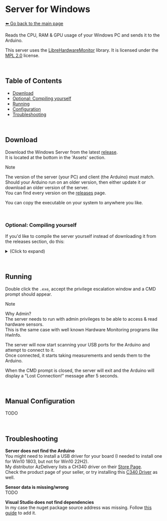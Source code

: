 # Server for Windows  
[⬅️ Go back to the main page](../..#readme)

Reads the CPU, RAM & GPU usage of your Windows PC and sends it to the Arduino.  

This server uses the [LibreHardwareMonitor](https://github.com/LibreHardwareMonitor/LibreHardwareMonitor) library. It is licensed under the [MPL 2.0](https://www.mozilla.org/en-US/MPL/2.0/) license.

&nbsp;

## Table of Contents
- [Download](#download)
- [Optional: Compiling yourself](#compiling)
- [Running](#running)
- [Configuration](#config)
- [Troubleshooting](#troubleshooting)

&nbsp;

<a id="download"></a>

## Download
Download the Windows Server from the latest [release](https://github.com/3urobeat/arduino-resource-monitor/releases/latest).  
It is located at the bottom in the 'Assets' section.  

> [!NOTE]
> The version of the server (your PC) and client (the Arduino) must match.  
> Should your Arduino run on an older version, then either update it or download an older version of the server.  
> You can find every version on the [releases](https://github.com/3urobeat/arduino-resource-monitor/releases) page.

You can copy the executable on your system to anywhere you like.

&nbsp;

<a id="compiling"></a>

### Optional: Compiling yourself
If you'd like to compile the server yourself instead of downloading it from the releases section, do this:

<details>
<summary>(Click to expand)</summary>
&nbsp;

Open the solution file `src/server/windows/windows.sln` in Visual Studio.  
Right click on the solution "windows" in your solution explorer and click on Publish.  
There should be a pre-configured configuration shown to you now. Hit Publish at the top and wait until finished.  
Your `.exe` is now located under `src/server/windows/bin/Release/net6.0/publish/win-x64/arduino-resource-monitor-server-windows.exe`. Rename and copy the .exe to anywhere you like.

You can probably also compile this project without the full Visual Studio editor installed, but I don't know exactly how.
(I usually develop on Linux)

</details>

&nbsp;

<a id="running"></a>

## Running
Double click the `.exe`, accept the privilege escalation window and a CMD prompt should appear.

> [!NOTE]
> Why Admin?  
> The server needs to run with admin privileges to be able to access & read hardware sensors.  
> This is the same case with well known Hardware Monitoring programs like HwInfo.

The server will now start scanning your USB ports for the Arduino and attempt to connect to it.  
Once connected, it starts taking measurements and sends them to the Arduino.

When the CMD prompt is closed, the server will exit and the Arduino will display a "Lost Connection!" message after 5 seconds.

&nbsp;

<a id="config"></a>

## Manual Configuration
TODO

&nbsp;

<a id="troubleshooting"></a>

## Troubleshooting
**Server does not find the Arduino**  
You might need to install a USB driver for your board (I needed to install one for Win10 1803, but not for Win10 22H2).  
My distributor AzDelivery lists a CH340 driver on their [Store Page](https://www.az-delivery.de/en/products/nano-v3-mit-ch340-arduino-kompatibel).  
Check the product page of your seller, or try installing this [C340 Driver](https://cdn.shopify.com/s/files/1/1509/1638/files/ch340.zip?v=1683899825) as well.

**Sensor data is missing/wrong**  
TODO

**Visual Studio does not find dependencies**  
In my case the nuget package source address was missing. Follow [this guide](https://learn.microsoft.com/en-us/nuget/consume-packages/install-use-packages-visual-studio#package-sources) to add it.
